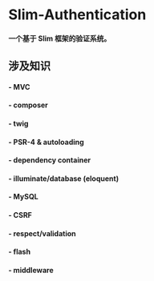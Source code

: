 # Slim-Authentication
#### 一个基于 Slim 框架的验证系统。

## 涉及知识
#### - MVC
#### - composer
#### - twig
#### - PSR-4 & autoloading
#### - dependency container
#### - illuminate/database (eloquent)
#### - MySQL
#### - CSRF
#### - respect/validation
#### - flash
#### - middleware
